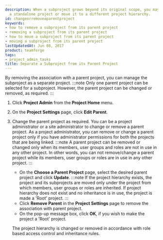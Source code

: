 ```yaml
---
description: When a subproject grows beyond its original scope, you may want to make it
  a standalone project or move it to a different project hierarchy.
id: changeorremoveaparentproject
keywords:
- how to remove a subproject from its parent project
- removing a subproject from its parent project
- how to move a subproject from its parent project
- moving a subproject from its parent project
lastUpdatedAt: Jun 08, 2017
product: teamforge
tags:
- project_admin_tasks
title: Separate a Subproject from its Parent Project
---
```


By removing the association with a parent project, you can manage the subproject as a separate project.
:::note
Only one parent project can be selected for a subproject. However, the parent project can be changed or removed, as required.
:::
1. Click **Project Admin** from the **Project Home** menu.
2. On the **Project Settings** page, click **Edit Parent**.
3. Change the parent project as required. You can be a project administrator or a site administrator to change or remove a parent project. As a project administrator, you can remove or change a parent project only if you have administrator permissions for both the projects that are being linked.
   :::note
   A parent project can be removed or changed only when its members, user groups and roles are not in use in any other project. In other words, you can not remove/change a parent project while its members, user groups or roles are in use in any other project.
   :::
   * On the **Choose a Parent Project** page, select the desired parent project and click **Update**.
     :::note
     If the project hierarchy exists, the project and its subprojects are moved only under the project from which members, user groups or roles are inherited. If project hierarchy does not exist and no inheritance is in use, the project is made a 'Root' project.
     :::
   * Click **Remove Parent** in the **Project Settings** page to remove the association with parent project.
   * On the pop-up message box, click **OK**, if you wish to make the project a 'Root' project. 

   The project hierarchy is changed or removed in accordance with role based access control and inheritance rules. 

